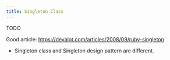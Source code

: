 ```yaml
---
title: Singleton Class
---
```


TODO

Good article:
https://devalot.com/articles/2008/09/ruby-singleton

- Singleton class and Singleton design pattern are different.